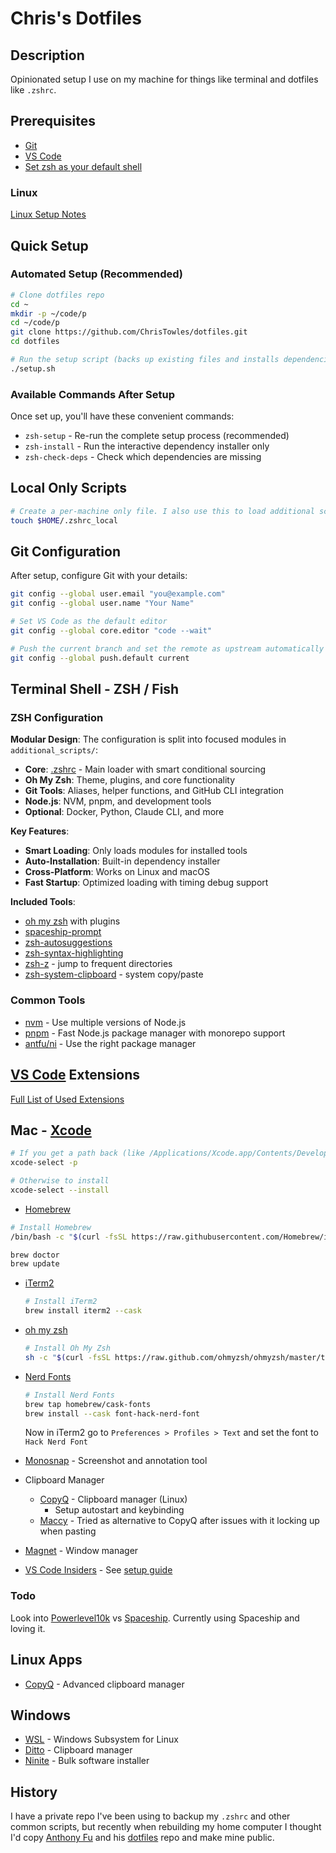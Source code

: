 # Chris's Dotfiles

## Description

Opinionated setup I use on my machine for things like terminal and dotfiles like `.zshrc`.

## Prerequisites

- [Git](https://git-scm.com/)
- [VS Code](https://code.visualstudio.com/)
- [Set zsh as your default shell](https://github.com/ohmyzsh/ohmyzsh/wiki/Installing-ZSH#how-to-install-zsh-on-many-platforms)
### Linux

[Linux Setup Notes](./linux-setup-notes.md)

## Quick Setup

### Automated Setup (Recommended)

```bash
# Clone dotfiles repo
cd ~
mkdir -p ~/code/p
cd ~/code/p
git clone https://github.com/ChrisTowles/dotfiles.git
cd dotfiles

# Run the setup script (backs up existing files and installs dependencies)
./setup.sh
```

### Available Commands After Setup

Once set up, you'll have these convenient commands:

- `zsh-setup` - Re-run the complete setup process (recommended)
- `zsh-install` - Run the interactive dependency installer only
- `zsh-check-deps` - Check which dependencies are missing


## Local Only Scripts

```bash
# Create a per-machine only file. I also use this to load additional scripts from a private repo.
touch $HOME/.zshrc_local

```

## Git Configuration

After setup, configure Git with your details:

```bash
git config --global user.email "you@example.com"
git config --global user.name "Your Name"

# Set VS Code as the default editor
git config --global core.editor "code --wait"

# Push the current branch and set the remote as upstream automatically every time you push
git config --global push.default current
```

## Terminal Shell - ZSH / Fish

### ZSH Configuration

**Modular Design**: The configuration is split into focused modules in `additional_scripts/`:

- **Core**: [.zshrc](.zshrc) - Main loader with smart conditional sourcing
- **Oh My Zsh**: Theme, plugins, and core functionality  
- **Git Tools**: Aliases, helper functions, and GitHub CLI integration
- **Node.js**: NVM, pnpm, and development tools
- **Optional**: Docker, Python, Claude CLI, and more

**Key Features**:
- **Smart Loading**: Only loads modules for installed tools
- **Auto-Installation**: Built-in dependency installer
- **Cross-Platform**: Works on Linux and macOS
- **Fast Startup**: Optimized loading with timing debug support

**Included Tools**:
- [oh my zsh](https://ohmyz.sh/) with plugins
- [spaceship-prompt](https://github.com/spaceship-prompt/spaceship-prompt)
- [zsh-autosuggestions](https://github.com/zsh-users/zsh-autosuggestions)
- [zsh-syntax-highlighting](https://github.com/zsh-users/zsh-syntax-highlighting)
- [zsh-z](https://github.com/agkozak/zsh-z) - jump to frequent directories
- [zsh-system-clipboard](https://github.com/kutsan/zsh-system-clipboard) - system copy/paste

### Common Tools
- [nvm](https://github.com/nvm-sh/nvm) - Use multiple versions of Node.js
- [pnpm](https://pnpm.io/) - Fast Node.js package manager with monorepo support
- [antfu/ni](https://github.com/antfu/ni) - Use the right package manager

## [VS Code](https://code.visualstudio.com/) Extensions

[Full List of Used Extensions](./vscode-extensions.md)

## Mac - [Xcode](https://developer.apple.com/xcode/)

```bash
# If you get a path back (like /Applications/Xcode.app/Contents/Developer) then you're good to go
xcode-select -p

# Otherwise to install
xcode-select --install
```

- [Homebrew](https://brew.sh/)

```bash
# Install Homebrew
/bin/bash -c "$(curl -fsSL https://raw.githubusercontent.com/Homebrew/install/master/install.sh)"

brew doctor
brew update
```

- [iTerm2](https://iterm2.com/)
  ```bash
  # Install iTerm2
  brew install iterm2 --cask
  ```
- [oh my zsh](https://ohmyz.sh/)
  ```bash
  # Install Oh My Zsh
  sh -c "$(curl -fsSL https://raw.github.com/ohmyzsh/ohmyzsh/master/tools/install.sh)"
  ```
- [Nerd Fonts](https://www.nerdfonts.com/)
  ```bash
  # Install Nerd Fonts
  brew tap homebrew/cask-fonts
  brew install --cask font-hack-nerd-font
  ```
  
  Now in iTerm2 go to `Preferences > Profiles > Text` and set the font to `Hack Nerd Font`

- [Monosnap](https://monosnap.com/) - Screenshot and annotation tool
- Clipboard Manager
  - [CopyQ](https://hluk.github.io/CopyQ/) - Clipboard manager (Linux)
    - Setup autostart and keybinding
  - [Maccy](https://maccy.app/) - Tried as alternative to CopyQ after issues with it locking up when pasting

- [Magnet](https://magnet.crowdcafe.com/) - Window manager

- [VS Code Insiders](https://code.visualstudio.com/insiders/) - See [setup guide](docs/apps/code-insiders.md)

### Todo

Look into [Powerlevel10k](https://github.com/romkatv/powerlevel10k#powerlevel10k) vs [Spaceship](https://github.com/spaceship-prompt/spaceship-prompt). Currently using Spaceship and loving it. 

## Linux Apps

- [CopyQ](https://hluk.github.io/CopyQ/) - Advanced clipboard manager

## Windows

- [WSL](https://docs.microsoft.com/en-us/windows/wsl/) - Windows Subsystem for Linux
- [Ditto](https://ditto-cp.sourceforge.io/) - Clipboard manager
- [Ninite](https://ninite.com/) - Bulk software installer

## History

I have a private repo I've been using to backup my `.zshrc` and other common scripts, but recently when rebuilding my home computer I thought I'd copy [Anthony Fu](https://github.com/antfu) and his [dotfiles](https://github.com/antfu/dotfiles) repo and make mine public.
